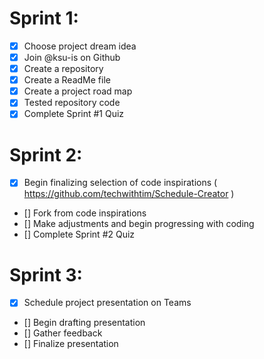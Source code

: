 # Sprint 1:
- [x] Choose project dream idea
- [x] Join @ksu-is on Github
- [x] Create a repository
- [x] Create a ReadMe file
- [x] Create a project road map
- [x] Tested repository code
- [x] Complete Sprint #1 Quiz
# Sprint 2: 
- [x] Begin finalizing selection of code inspirations ( https://github.com/techwithtim/Schedule-Creator )
- [] Fork from code inspirations
- [] Make adjustments and begin progressing with coding
- [] Complete Sprint #2 Quiz
# Sprint 3:
- [x] Schedule project presentation on Teams
- [] Begin drafting presentation
- [] Gather feedback
- [] Finalize presentation
